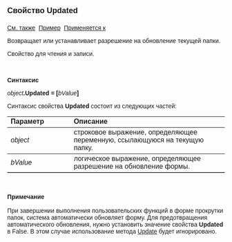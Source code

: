 <html>
<head>
<title>Текущий вид просмотра\Updated</title>
</head>

<body>

<p><strong><font size="4" face="Arial">Свойство Updated<br>
<br>
</font></strong><font face="Arial"><a href="../Frmpttel.html">См. также</a>&nbsp;
<u>Пример</u>&nbsp; <a href="../Frmpttel.html">Применяется к</a></font></p>

<p><font face="Arial">Возвращает или устанавливает разрешение на 
обновление текущей папки.</font></p>

<p><font face="Arial">Свойство для чтения и записи. </font></p>

<p class="label">&nbsp;</p>

<p class="label"><font face="Arial"><b>Синтаксис</b></font></p>

<p><font face="Arial"><em>object</em><strong>.Updated = [</strong><em>bValue</em><strong>]</strong></font></p>

<p><font face="Arial">Синтаксис свойства <strong>Updated</strong>
состоит из следующих частей:</font></p>

<table border="1" cellPadding="5" cols="2" frame="below" rules="rows">
<TBODY>
  <tr vAlign="top">
    <td class="label" width="29%"><font face="Arial"><b>Параметр</b></font></td>
    <td class="label" width="71%"><font face="Arial"><strong>Описание</strong></font></td>
  </tr>
  <tr>
    <td width="29%"><em><font face="Arial">object</font></em></td>
    <td width="71%"><font face="Arial">строковое выражение, 
	определяющее переменную, ссылающуюся на текущую папку.</font></td>
  </tr>
  <tr>
    <td width="29%"><em><font face="Arial">bValue</font></em></td>
    <td width="71%"><font face="Arial">логическое выражение, 
	определяющее разрешение на обновление формы.</font></td>
  </tr>
</table>

<p class="label">&nbsp;</p>

<p class="label"><font face="Arial"><b>Примечание<br>
<br>
</b>При завершении выполнения пользовательских функций в форме прокрутки папок, 
система автоматически обновляет форму. Для предотвращения автоматического 
обновления, нужно установить значение свойства <strong>Updated</strong>
в False. В этом случае использование метода <a
href="Update.html">Update</a> будет игнорировано.</font></p>
</body>
</html>
